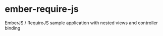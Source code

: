 ember-require-js
================

EmberJS / RequireJS sample application with nested views and controller binding